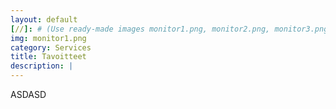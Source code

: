 ```yaml
---
layout: default
[//]: # (Use ready-made images monitor1.png, monitor2.png, monitor3.png or monitor4.png or upload your own image to img\services folder, image width recommendation 900px)
img: monitor1.png
category: Services
title: Tavoitteet
description: |
---
```


ASDASD
